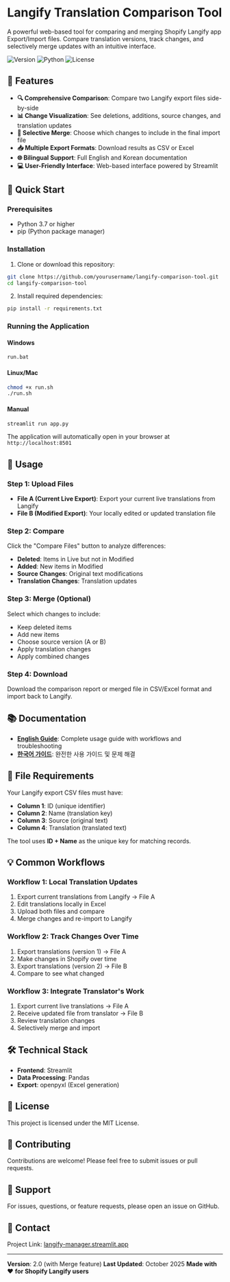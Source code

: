 # Langify Translation Comparison Tool

A powerful web-based tool for comparing and merging Shopify Langify app Export/Import files. Compare translation versions, track changes, and selectively merge updates with an intuitive interface.

![Version](https://img.shields.io/badge/version-2.0-blue)
![Python](https://img.shields.io/badge/python-3.7+-green)
![License](https://img.shields.io/badge/license-MIT-orange)

## 🌟 Features

- **🔍 Comprehensive Comparison**: Compare two Langify export files side-by-side
- **📊 Change Visualization**: See deletions, additions, source changes, and translation updates
- **🔀 Selective Merge**: Choose which changes to include in the final import file
- **📥 Multiple Export Formats**: Download results as CSV or Excel
- **🌐 Bilingual Support**: Full English and Korean documentation
- **💻 User-Friendly Interface**: Web-based interface powered by Streamlit

## 🚀 Quick Start

### Prerequisites

- Python 3.7 or higher
- pip (Python package manager)

### Installation

1. Clone or download this repository:
```bash
git clone https://github.com/yourusername/langify-comparison-tool.git
cd langify-comparison-tool
```

2. Install required dependencies:
```bash
pip install -r requirements.txt
```

### Running the Application

#### Windows
```bash
run.bat
```

#### Linux/Mac
```bash
chmod +x run.sh
./run.sh
```

#### Manual
```bash
streamlit run app.py
```

The application will automatically open in your browser at `http://localhost:8501`

## 📖 Usage

### Step 1: Upload Files

- **File A (Current Live Export)**: Export your current live translations from Langify
- **File B (Modified Export)**: Your locally edited or updated translation file

### Step 2: Compare

Click the "Compare Files" button to analyze differences:
- **Deleted**: Items in Live but not in Modified
- **Added**: New items in Modified
- **Source Changes**: Original text modifications
- **Translation Changes**: Translation updates

### Step 3: Merge (Optional)

Select which changes to include:
- Keep deleted items
- Add new items
- Choose source version (A or B)
- Apply translation changes
- Apply combined changes

### Step 4: Download

Download the comparison report or merged file in CSV/Excel format and import back to Langify.

## 📚 Documentation

- **[English Guide](LANGIFY_GUIDE_EN.md)**: Complete usage guide with workflows and troubleshooting
- **[한국어 가이드](LANGIFY_GUIDE_KR.md)**: 완전한 사용 가이드 및 문제 해결

## 🔧 File Requirements

Your Langify export CSV files must have:
- **Column 1**: ID (unique identifier)
- **Column 2**: Name (translation key)
- **Column 3**: Source (original text)
- **Column 4**: Translation (translated text)

The tool uses **ID + Name** as the unique key for matching records.

## 💡 Common Workflows

### Workflow 1: Local Translation Updates
1. Export current translations from Langify → File A
2. Edit translations locally in Excel
3. Upload both files and compare
4. Merge changes and re-import to Langify

### Workflow 2: Track Changes Over Time
1. Export translations (version 1) → File A
2. Make changes in Shopify over time
3. Export translations (version 2) → File B
4. Compare to see what changed

### Workflow 3: Integrate Translator's Work
1. Export current live translations → File A
2. Receive updated file from translator → File B
3. Review translation changes
4. Selectively merge and import

## 🛠️ Technical Stack

- **Frontend**: Streamlit
- **Data Processing**: Pandas
- **Export**: openpyxl (Excel generation)

## 📝 License

This project is licensed under the MIT License.

## 🤝 Contributing

Contributions are welcome! Please feel free to submit issues or pull requests.

## 💬 Support

For issues, questions, or feature requests, please open an issue on GitHub.

## 📧 Contact

Project Link: [langify-manager.streamlit.app](https://langify-manager.streamlit.app)

---

**Version**: 2.0 (with Merge feature)
**Last Updated**: October 2025
**Made with** ❤️ **for Shopify Langify users**
